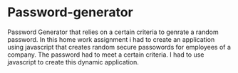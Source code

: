 # Password-generator
Password Generator that relies on a certain criteria to genrate a random password.
In this home work assignment i had to create an application using javascript that creates random secure passowords for employees of a company. 
The password had to meet a certain criteria.
I had to use javascript to create this dynamic application.
